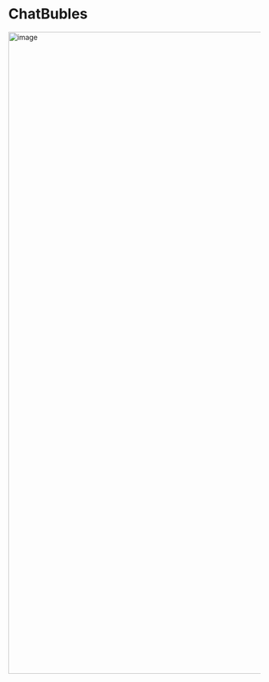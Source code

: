 # ChatBubles

<img width="1280" alt="image" src="https://user-images.githubusercontent.com/113387032/193079229-00aacbc0-b23d-4408-a5df-8cc8a7d75c5c.png">
